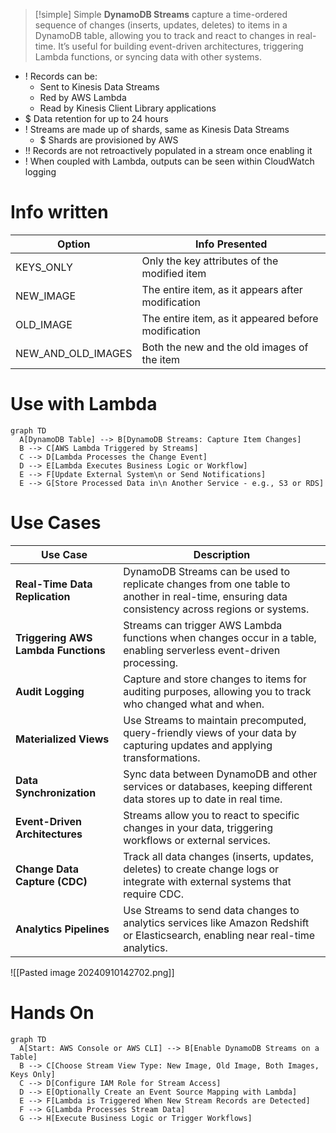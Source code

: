 
> [!simple] Simple
> **DynamoDB Streams** capture a time-ordered sequence of changes (inserts, updates, deletes) to items in a DynamoDB table, allowing you to track and react to changes in real-time. It’s useful for building event-driven architectures, triggering Lambda functions, or syncing data with other systems.

- ! Records can be:
	- Sent to Kinesis Data Streams
	- Red by AWS Lambda
	- Read by Kinesis Client Library applications
- $ Data retention for up to 24 hours
- ! Streams are made up of shards, same as Kinesis Data Streams
	- $ Shards are provisioned by AWS
- !! Records are not retroactively populated in a stream once enabling it
- ! When coupled with Lambda, outputs can be seen within CloudWatch logging

# Info written

| Option             | Info Presented                                      |
| ------------------ | --------------------------------------------------- |
| KEYS_ONLY          | Only the key attributes of the modified item        |
| NEW_IMAGE          | The entire item, as it appears after modification   |
| OLD_IMAGE          | The entire item, as it appeared before modification |
| NEW_AND_OLD_IMAGES | Both the new and the old images of the item         |

# Use with Lambda
```mermaid
graph TD
  A[DynamoDB Table] --> B[DynamoDB Streams: Capture Item Changes]
  B --> C[AWS Lambda Triggered by Streams]
  C --> D[Lambda Processes the Change Event]
  D --> E[Lambda Executes Business Logic or Workflow]
  E --> F[Update External System\n or Send Notifications]
  E --> G[Store Processed Data in\n Another Service - e.g., S3 or RDS]
```

# Use Cases

| **Use Case**                               | **Description**                                                                                  |
|--------------------------------------------|--------------------------------------------------------------------------------------------------|
| **Real-Time Data Replication**             | DynamoDB Streams can be used to replicate changes from one table to another in real-time, ensuring data consistency across regions or systems. |
| **Triggering AWS Lambda Functions**        | Streams can trigger AWS Lambda functions when changes occur in a table, enabling serverless event-driven processing. |
| **Audit Logging**                          | Capture and store changes to items for auditing purposes, allowing you to track who changed what and when. |
| **Materialized Views**                     | Use Streams to maintain precomputed, query-friendly views of your data by capturing updates and applying transformations. |
| **Data Synchronization**                   | Sync data between DynamoDB and other services or databases, keeping different data stores up to date in real time. |
| **Event-Driven Architectures**             | Streams allow you to react to specific changes in your data, triggering workflows or external services. |
| **Change Data Capture (CDC)**              | Track all data changes (inserts, updates, deletes) to create change logs or integrate with external systems that require CDC. |
| **Analytics Pipelines**                    | Use Streams to send data changes to analytics services like Amazon Redshift or Elasticsearch, enabling near real-time analytics. |

![[Pasted image 20240910142702.png]]
# Hands On
```mermaid
graph TD
  A[Start: AWS Console or AWS CLI] --> B[Enable DynamoDB Streams on a Table]
  B --> C[Choose Stream View Type: New Image, Old Image, Both Images, Keys Only]
  C --> D[Configure IAM Role for Stream Access]
  D --> E[Optionally Create an Event Source Mapping with Lambda]
  E --> F[Lambda is Triggered When New Stream Records are Detected]
  F --> G[Lambda Processes Stream Data]
  G --> H[Execute Business Logic or Trigger Workflows]
```
